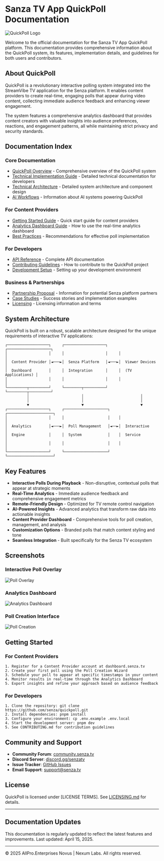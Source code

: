 # Sanza TV App QuickPoll Documentation

![QuickPoll Logo](images/quickpoll_logo.png)

Welcome to the official documentation for the Sanza TV App QuickPoll platform. This documentation provides comprehensive information about the QuickPoll system, its features, implementation details, and guidelines for both users and contributors.

## About QuickPoll

QuickPoll is a revolutionary interactive polling system integrated into the StreamVibe TV application for the Senza platform. It enables content providers to create real-time, engaging polls that appear during video content, collecting immediate audience feedback and enhancing viewer engagement.

The system features a comprehensive analytics dashboard that provides content creators with valuable insights into audience preferences, reactions, and engagement patterns, all while maintaining strict privacy and security standards.

## Documentation Index

### Core Documentation

- [QuickPoll Overview](QUICKPOLL_DOCUMENTATION.md) - Comprehensive overview of the QuickPoll system
- [Technical Implementation Guide](TECHNICAL_IMPLEMENTATION.md) - Detailed technical documentation for developers
- [Technical Architecture](TECHNICAL_ARCHITECTURE.md) - Detailed system architecture and component design
- [AI Workflows](AI_WORKFLOWS.md) - Information about AI systems powering QuickPoll

### For Content Providers

- [Getting Started Guide](GETTING_STARTED.md) - Quick start guide for content providers
- [Analytics Dashboard Guide](ANALYTICS_DASHBOARD.md) - How to use the real-time analytics dashboard
- [Best Practices](BEST_PRACTICES.md) - Recommendations for effective poll implementation

### For Developers

- [API Reference](API_REFERENCE.md) - Complete API documentation
- [Contributing Guidelines](CONTRIBUTING.md) - How to contribute to the QuickPoll project
- [Development Setup](DEVELOPMENT_SETUP.md) - Setting up your development environment

### Business & Partnerships

- [Partnership Proposal](PARTNERSHIP_PROPOSAL.md) - Information for potential Senza platform partners
- [Case Studies](CASE_STUDIES.md) - Success stories and implementation examples
- [Licensing](LICENSING.md) - Licensing information and terms

## System Architecture

QuickPoll is built on a robust, scalable architecture designed for the unique requirements of interactive TV applications:

```
┌───────────────────┐     ┌───────────────────┐     ┌────────────────────┐
│                   │     │                   │     │                    │
│  Content Provider │◄───►│  Senza Platform   │◄───►│  Viewer Devices    │
│  Dashboard        │     │  Integration      │     │  (TV Applications) │
│                   │     │                   │     │                    │
└─────────┬─────────┘     └────────┬──────────┘     └─────────┬──────────┘
          │                        │                          │
          │                        │                          │
          ▼                        ▼                          ▼
┌───────────────────┐     ┌────────────────────┐    ┌─────────────────────┐
│                   │     │                    │    │                     │
│  Analytics        │◄───►│  Poll Management   │◄──►│  Interactive        │
│  Engine           │     │  System            │    │  Service            │
│                   │     │                    │    │                     │
└───────────────────┘     └────────────────────┘    └─────────────────────┘
```

## Key Features

- **Interactive Polls During Playback** - Non-disruptive, contextual polls that appear at strategic moments
- **Real-Time Analytics** - Immediate audience feedback and comprehensive engagement metrics
- **Remote-Friendly Design** - Optimized for TV remote control navigation
- **AI-Powered Insights** - Advanced analytics that transform raw data into actionable insights
- **Content Provider Dashboard** - Comprehensive tools for poll creation, management, and analysis
- **Customization Options** - Branded polls that match content styling and tone
- **Seamless Integration** - Built specifically for the Senza TV ecosystem

## Screenshots

### Interactive Poll Overlay
![Poll Overlay](images/poll_overlay.png)

### Analytics Dashboard
![Analytics Dashboard](images/analytics_dashboard.png)

### Poll Creation Interface
![Poll Creation](images/poll_creation.png)

## Getting Started

### For Content Providers

```
1. Register for a Content Provider account at dashboard.senza.tv
2. Create your first poll using the Poll Creation Wizard
3. Schedule your poll to appear at specific timestamps in your content
4. Monitor results in real-time through the Analytics Dashboard
5. Export insights and refine your approach based on audience feedback
```

### For Developers

```
1. Clone the repository: git clone https://github.com/senza/quickpoll.git
2. Install dependencies: pnpm install
3. Configure your environment: cp .env.example .env.local
4. Start the development server: pnpm dev
5. See CONTRIBUTING.md for contribution guidelines
```

## Community and Support

- **Community Forum**: [community.senza.tv](https://community.senza.tv)
- **Discord Server**: [discord.gg/senzatv](https://discord.gg/senzatv)
- **Issue Tracker**: [GitHub Issues](https://github.com/senza/quickpoll/issues)
- **Email Support**: support@senza.tv

## License

QuickPoll is licensed under [LICENSE TERMS]. See [LICENSING.md](LICENSING.md) for details.

---

## Documentation Updates

This documentation is regularly updated to reflect the latest features and improvements. Last updated: April 15, 2025.

---

© 2025 AllPro.Enterprises Novus | Nexum Labs. All rights reserved. 
